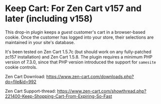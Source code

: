 # Keep Cart: For Zen Cart v157 and later (including v158)
This drop-in plugin keeps a *guest* customer's cart in a browser-based cookie.  Once the customer has logged into your store, their selections are maintained in your site's database.

It's been tested on Zen Cart 1.5.7c (but should work on any fully-patched zc157 installation) and Zen Cart 1.5.8.  The plugin requires a minimum PHP version of 7.3.0, since that PHP version introduced the support for `samesite` cookie controls.

Zen Cart Download: https://www.zen-cart.com/downloads.php?do=file&id=992

Zen Cart Support-thread: https://www.zen-cart.com/showthread.php?221400-Keep-Shopping-Cart-From-Expiring-So-Fast
